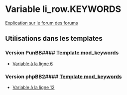 # Variable li_row.KEYWORDS
[Explication sur le forum des forums](http://forum.forumactif.com/t294113-listing-des-variables#li_row.KEYWORDS)
## Utilisations dans les templates
### Version PunBB#### [Template mod_keywords](punbb/mod_keywords.md)
* [Variable à la ligne 6](../punbb/mod_keywords.tpl#L6)
### Version phpBB2#### [Template mod_keywords](subsilver/mod_keywords.md)
* [Variable à la ligne 12](../subsilver/mod_keywords.tpl#L12)